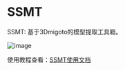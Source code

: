 # SSMT

SSMT: 基于3Dmigoto的模型提取工具箱。

![image](https://github.com/user-attachments/assets/f9c46fcf-245c-4a05-997b-1760977237ce)

使用教程查看：[SSMT使用文档](https://starbobis.github.io/SSMT-Documents/)
